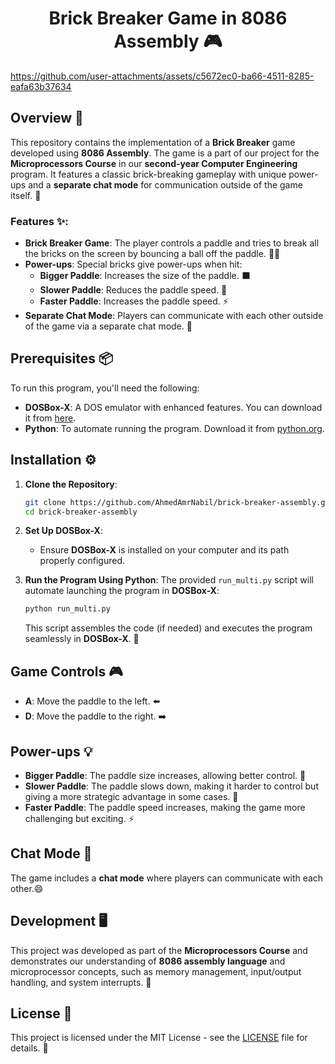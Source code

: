 # <h1 align="center">Brick Breaker Game in 8086 Assembly 🎮</h1>

https://github.com/user-attachments/assets/c5672ec0-ba66-4511-8285-eafa63b37634

## Overview 📝

This repository contains the implementation of a **Brick Breaker** game developed using **8086 Assembly**. The game is a part of our project for the **Microprocessors Course** in our **second-year Computer Engineering** program. It features a classic brick-breaking gameplay with unique power-ups and a **separate chat mode** for communication outside of the game itself. 🚀

### Features ✨:

- **Brick Breaker Game**: The player controls a paddle and tries to break all the bricks on the screen by bouncing a ball off the paddle. 🧱🎾
- **Power-ups**: Special bricks give power-ups when hit:
  - **Bigger Paddle**: Increases the size of the paddle. ⬛
  - **Slower Paddle**: Reduces the paddle speed. 🐢
  - **Faster Paddle**: Increases the paddle speed. ⚡
- **Separate Chat Mode**: Players can communicate with each other outside of the game via a separate chat mode. 💬

## Prerequisites 📦

To run this program, you'll need the following:

- **DOSBox-X**: A DOS emulator with enhanced features. You can download it from [here](https://dosbox-x.com/).
- **Python**: To automate running the program. Download it from [python.org](https://www.python.org/).

## Installation ⚙️

1. **Clone the Repository**:

    ```bash
    git clone https://github.com/AhmedAmrNabil/brick-breaker-assembly.git 
    cd brick-breaker-assembly
    ```

2. **Set Up DOSBox-X**:

    - Ensure **DOSBox-X** is installed on your computer and its path properly configured.

3. **Run the Program Using Python**:
   The provided `run_multi.py` script will automate launching the program in **DOSBox-X**: 

    ```bash
    python run_multi.py
    ```

    This script assembles the code (if needed) and executes the program seamlessly in **DOSBox-X**. 🚀

## Game Controls 🎮

- **A**: Move the paddle to the left. ⬅️
- **D**: Move the paddle to the right. ➡️

## Power-ups 💡

- **Bigger Paddle**: The paddle size increases, allowing better control. 🔼
- **Slower Paddle**: The paddle slows down, making it harder to control but giving a more strategic advantage in some cases. 🐢
- **Faster Paddle**: The paddle speed increases, making the game more challenging but exciting. ⚡

## Chat Mode 💬

The game includes a **chat mode** where players can communicate with each other.😄

## Development 🖥️

This project was developed as part of the **Microprocessors Course** and demonstrates our understanding of **8086 assembly language** and microprocessor concepts, such as memory management, input/output handling, and system interrupts. 🔧

## License 📜

This project is licensed under the MIT License - see the [LICENSE](LICENSE) file for details. 📄
